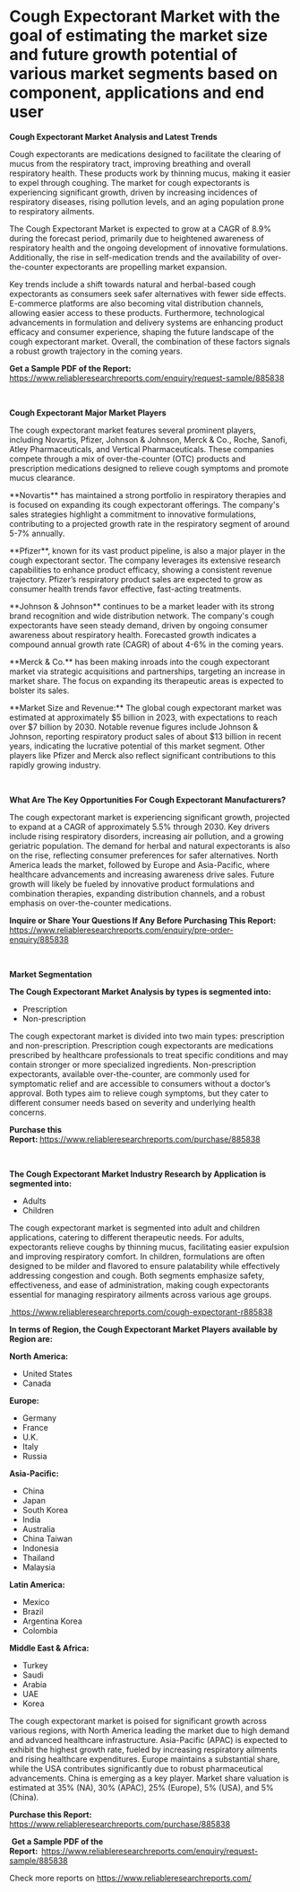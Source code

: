 <p><h1>Cough Expectorant Market with the goal of estimating the market size and future growth potential of various market segments based on component, applications and end user</h1></p><p><strong>Cough Expectorant Market Analysis and Latest Trends</strong></p>
<p><p>Cough expectorants are medications designed to facilitate the clearing of mucus from the respiratory tract, improving breathing and overall respiratory health. These products work by thinning mucus, making it easier to expel through coughing. The market for cough expectorants is experiencing significant growth, driven by increasing incidences of respiratory diseases, rising pollution levels, and an aging population prone to respiratory ailments.</p><p>The Cough Expectorant Market is expected to grow at a CAGR of 8.9% during the forecast period, primarily due to heightened awareness of respiratory health and the ongoing development of innovative formulations. Additionally, the rise in self-medication trends and the availability of over-the-counter expectorants are propelling market expansion. </p><p>Key trends include a shift towards natural and herbal-based cough expectorants as consumers seek safer alternatives with fewer side effects. E-commerce platforms are also becoming vital distribution channels, allowing easier access to these products. Furthermore, technological advancements in formulation and delivery systems are enhancing product efficacy and consumer experience, shaping the future landscape of the cough expectorant market. Overall, the combination of these factors signals a robust growth trajectory in the coming years.</p></p>
<p><strong>Get a Sample PDF of the Report:&nbsp;</strong> <a href="https://www.reliableresearchreports.com/enquiry/request-sample/885838?utm_campaign=2295&utm_medium=2&utm_source=Github&utm_content=ia&utm_term=08032025&utm_id=cough-expectorant">https://www.reliableresearchreports.com/enquiry/request-sample/885838</a></p>
<p>&nbsp;</p>
<p><strong>Cough Expectorant Major Market Players</strong></p>
<p><p>The cough expectorant market features several prominent players, including Novartis, Pfizer, Johnson & Johnson, Merck & Co., Roche, Sanofi, Atley Pharmaceuticals, and Vertical Pharmaceuticals. These companies compete through a mix of over-the-counter (OTC) products and prescription medications designed to relieve cough symptoms and promote mucus clearance.</p><p>**Novartis** has maintained a strong portfolio in respiratory therapies and is focused on expanding its cough expectorant offerings. The company's sales strategies highlight a commitment to innovative formulations, contributing to a projected growth rate in the respiratory segment of around 5-7% annually.</p><p>**Pfizer**, known for its vast product pipeline, is also a major player in the cough expectorant sector. The company leverages its extensive research capabilities to enhance product efficacy, showing a consistent revenue trajectory. Pfizer’s respiratory product sales are expected to grow as consumer health trends favor effective, fast-acting treatments.</p><p>**Johnson & Johnson** continues to be a market leader with its strong brand recognition and wide distribution network. The company's cough expectorants have seen steady demand, driven by ongoing consumer awareness about respiratory health. Forecasted growth indicates a compound annual growth rate (CAGR) of about 4-6% in the coming years.</p><p>**Merck & Co.** has been making inroads into the cough expectorant market via strategic acquisitions and partnerships, targeting an increase in market share. The focus on expanding its therapeutic areas is expected to bolster its sales.</p><p>**Market Size and Revenue:** The global cough expectorant market was estimated at approximately $5 billion in 2023, with expectations to reach over $7 billion by 2030. Notable revenue figures include Johnson & Johnson, reporting respiratory product sales of about $13 billion in recent years, indicating the lucrative potential of this market segment. Other players like Pfizer and Merck also reflect significant contributions to this rapidly growing industry.</p></p>
<p>&nbsp;</p>
<p><strong>What Are The Key Opportunities For Cough Expectorant Manufacturers?</strong></p>
<p><p>The cough expectorant market is experiencing significant growth, projected to expand at a CAGR of approximately 5.5% through 2030. Key drivers include rising respiratory disorders, increasing air pollution, and a growing geriatric population. The demand for herbal and natural expectorants is also on the rise, reflecting consumer preferences for safer alternatives. North America leads the market, followed by Europe and Asia-Pacific, where healthcare advancements and increasing awareness drive sales. Future growth will likely be fueled by innovative product formulations and combination therapies, expanding distribution channels, and a robust emphasis on over-the-counter medications.</p></p>
<p><strong>Inquire or Share Your Questions If Any Before Purchasing This Report:</strong> <a href="https://www.reliableresearchreports.com/enquiry/pre-order-enquiry/885838?utm_campaign=2295&utm_medium=2&utm_source=Github&utm_content=ia&utm_term=08032025&utm_id=cough-expectorant">https://www.reliableresearchreports.com/enquiry/pre-order-enquiry/885838</a></p>
<p>&nbsp;</p>
<p><strong>Market Segmentation</strong></p>
<p><strong>The Cough Expectorant Market Analysis by types is segmented into:</strong></p>
<p><ul><li>Prescription</li><li>Non-prescription</li></ul></p>
<p><p>The cough expectorant market is divided into two main types: prescription and non-prescription. Prescription cough expectorants are medications prescribed by healthcare professionals to treat specific conditions and may contain stronger or more specialized ingredients. Non-prescription expectorants, available over-the-counter, are commonly used for symptomatic relief and are accessible to consumers without a doctor’s approval. Both types aim to relieve cough symptoms, but they cater to different consumer needs based on severity and underlying health concerns.</p></p>
<p><strong>Purchase this Report:&nbsp;</strong><a href="https://www.reliableresearchreports.com/purchase/885838?utm_campaign=2295&utm_medium=2&utm_source=Github&utm_content=ia&utm_term=08032025&utm_id=cough-expectorant">https://www.reliableresearchreports.com/purchase/885838</a></p>
<p>&nbsp;</p>
<p><strong>The Cough Expectorant Market Industry Research by Application is segmented into:</strong></p>
<p><ul><li>Adults</li><li>Children</li></ul></p>
<p><p>The cough expectorant market is segmented into adult and children applications, catering to different therapeutic needs. For adults, expectorants relieve coughs by thinning mucus, facilitating easier expulsion and improving respiratory comfort. In children, formulations are often designed to be milder and flavored to ensure palatability while effectively addressing congestion and cough. Both segments emphasize safety, effectiveness, and ease of administration, making cough expectorants essential for managing respiratory ailments across various age groups.</p></p>
<p><a href="https://www.reliableresearchreports.com/cough-expectorant-r885838?utm_campaign=2295&utm_medium=2&utm_source=Github&utm_content=ia&utm_term=08032025&utm_id=cough-expectorant">&nbsp;https://www.reliableresearchreports.com/cough-expectorant-r885838</a></p>
<p><strong>In terms of Region, the Cough Expectorant Market Players available by Region are:</strong></p>
<p>
    <p> <strong> North America: </strong>
        <ul>
            <li>United States</li>
            <li>Canada</li>
        </ul>
        </p> 
    <p> <strong> Europe: </strong>
        <ul>
            <li>Germany</li>
            <li>France</li>
            <li>U.K.</li>
            <li>Italy</li>
            <li>Russia</li>
        </ul>
        </p> 
    <p> <strong> Asia-Pacific: </strong>
        <ul>
            <li>China</li>
            <li>Japan</li>
            <li>South Korea</li>
            <li>India</li>
            <li>Australia</li>
            <li>China Taiwan</li>
            <li>Indonesia</li>
            <li>Thailand</li>
            <li>Malaysia</li>
        </ul>
        </p> 
    <p> <strong> Latin America: </strong>
        <ul>
            <li>Mexico</li>
            <li>Brazil</li>
            <li>Argentina Korea</li>
            <li>Colombia</li>
        </ul>
        </p> 
    <p> <strong> Middle East & Africa: </strong>
        <ul>
            <li>Turkey</li>
            <li>Saudi</li>
            <li>Arabia</li>
            <li>UAE</li>
            <li>Korea</li>
        </ul>
    </p>
    </p>
<p><p>The cough expectorant market is poised for significant growth across various regions, with North America leading the market due to high demand and advanced healthcare infrastructure. Asia-Pacific (APAC) is expected to exhibit the highest growth rate, fueled by increasing respiratory ailments and rising healthcare expenditures. Europe maintains a substantial share, while the USA contributes significantly due to robust pharmaceutical advancements. China is emerging as a key player. Market share valuation is estimated at 35% (NA), 30% (APAC), 25% (Europe), 5% (USA), and 5% (China).</p></p>
<p><strong>Purchase this Report: </strong><a href="https://www.reliableresearchreports.com/purchase/885838?utm_campaign=2295&utm_medium=2&utm_source=Github&utm_content=ia&utm_term=08032025&utm_id=cough-expectorant">https://www.reliableresearchreports.com/purchase/885838</a></p>
<p>&nbsp;<strong>Get a Sample PDF of the Report:&nbsp;&nbsp;</strong><a href="https://www.reliableresearchreports.com/enquiry/request-sample/885838?utm_campaign=2295&utm_medium=2&utm_source=Github&utm_content=ia&utm_term=08032025&utm_id=cough-expectorant">https://www.reliableresearchreports.com/enquiry/request-sample/885838</a></p>
<p><strong></strong></p>
<p>Check more reports on <a href="https://www.reliableresearchreports.com/?utm_campaign=2295&utm_medium=2&utm_source=Github&utm_content=ia&utm_term=08032025&utm_id=cough-expectorant">https://www.reliableresearchreports.com/</a></p>